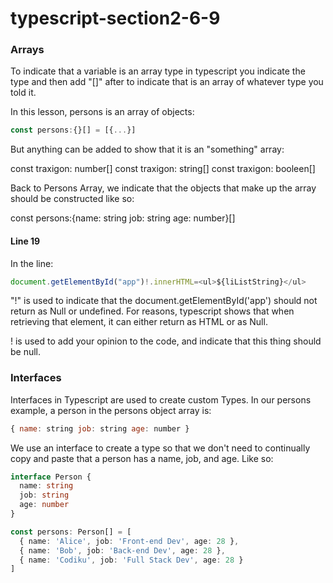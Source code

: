 # typescript-section2-6-9

### Arrays

To indicate that a variable is an array type in typescript you indicate the type and then add "[]" after to indicate that is an array of whatever type you told it.

In this lesson, persons is an array of objects:

```javascript
const persons:{}[] = [{...}]
```

But anything can be added to show that it is an "something" array:

const traxigon: number[] const traxigon: string[] const traxigon: booleen[]

Back to Persons Array, we indicate that the objects that make up the array should be constructed like so:

const persons:{name: string job: string age: number}[]

#### Line 19

In the line:

```javascript
document.getElementById("app")!.innerHTML=<ul>${liListString}</ul>
```

"!" is used to indicate that the document.getElementById('app') should not return as Null or undefined. For reasons, typescript shows that when retrieving that element, it can either return as HTML or as Null.

! is used to add your opinion to the code, and indicate that this thing should be null.

### Interfaces

Interfaces in Typescript are used to create custom Types. In our persons example, a person in the persons object array is:

```javascript
{ name: string job: string age: number }
```

We use an interface to create a type so that we don't need to continually copy and paste that a person has a name, job, and age. Like so:

```typescript
interface Person {
  name: string
  job: string
  age: number
}

const persons: Person[] = [
  { name: 'Alice', job: 'Front-end Dev', age: 28 },
  { name: 'Bob', job: 'Back-end Dev', age: 28 },
  { name: 'Codiku', job: 'Full Stack Dev', age: 28 }
]
```
